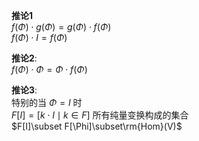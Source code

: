 **推论1**  
 $f(\Phi)\cdot g(\Phi)=g(\Phi)\cdot f(\Phi)$  
 $f(\Phi)\cdot I=f(\Phi)$  
  
**推论2**:  
 $f(\Phi)\cdot\Phi=\Phi\cdot f(\Phi)$  
  
**推论3**:  
特别的当 $\Phi=I$ 时  
 $F[I]=[k\cdot I\mid k\in F]$ 所有纯量变换构成的集合  
 $F[I]\subset F[\Phi]\subset\rm{Hom}(V)$  
